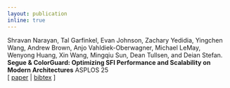 ```yaml
---
layout: publication
inline: true
---
```


<tr valign="top">
<td class="bibtexnumber" align="right">
</td>
<td class="bibtexitem">
Shravan Narayan, Tal Garfinkel, Evan Johnson, Zachary Yedidia, Yingchen Wang, Andrew Brown, Anjo Vahldiek-Oberwagner,
Michael LeMay, Wenyong Huang, Xin Wang, Mingqiu Sun, Dean Tullsen, and Deian Stefan.
<b>Segue & ColorGuard: Optimizing SFI Performance and Scalability on Modern Architectures</b>
ASPLOS 25
<br> 
[ 
<a href="https://dl.acm.org/doi/pdf/10.1145/3669940.3707249">paper</a>
 | 
<a href="/files/colorguard.bib.html">bibtex</a>
]
</td>
</tr>
